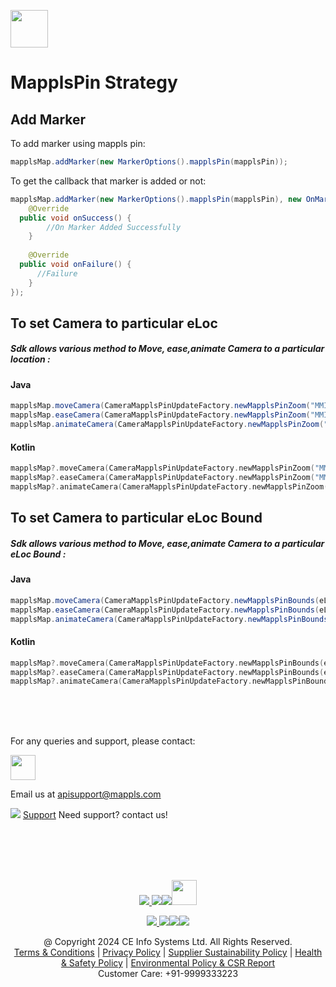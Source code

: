 
[<img src="https://about.mappls.com/images/mappls-b-logo.svg" height="60"/> </p>](https://www.mapmyindia.com/api)

# MapplsPin Strategy

## Add Marker
To add marker using mappls pin:
~~~java
mapplsMap.addMarker(new MarkerOptions().mapplsPin(mapplsPin));
~~~

To get the callback that marker is added or not:
~~~java
mapplsMap.addMarker(new MarkerOptions().mapplsPin(mapplsPin), new OnMarkerAddedListener() {  
    @Override  
  public void onSuccess() {  
        //On Marker Added Successfully  
    }  
  
    @Override  
  public void onFailure() {  
	  //Failure
    }  
});
~~~


## To set Camera to particular eLoc

##### Sdk allows various method to Move, ease,animate Camera to a particular location :

#### Java
~~~java
mapplsMap.moveCamera(CameraMapplsPinUpdateFactory.newMapplsPinZoom("MMI000", 14));  
mapplsMap.easeCamera(CameraMapplsPinUpdateFactory.newMapplsPinZoom("MMI000", 14));  
mapplsMap.animateCamera(CameraMapplsPinUpdateFactory.newMapplsPinZoom("MMI000", 14));
~~~
#### Kotlin
~~~kotlin
mapplsMap?.moveCamera(CameraMapplsPinUpdateFactory.newMapplsPinZoom("MMI000", 14));  
mapplsMap?.easeCamera(CameraMapplsPinUpdateFactory.newMapplsPinZoom("MMI000", 14));  
mapplsMap?.animateCamera(CameraMapplsPinUpdateFactory.newMapplsPinZoom("MMI000", 14));
~~~
## To set Camera to particular eLoc Bound

##### Sdk allows various method to Move, ease,animate Camera to a particular eLoc Bound :

#### Java
~~~java
mapplsMap.moveCamera(CameraMapplsPinUpdateFactory.newMapplsPinBounds(eLocs, 10 , 100, 10, 10));  
mapplsMap.easeCamera(CameraMapplsPinUpdateFactory.newMapplsPinBounds(eLocs, 10 , 100, 10, 10));  
mapplsMap.animateCamera(CameraMapplsPinUpdateFactory.newMapplsPinBounds(eLocs, 10 , 100, 10, 10));
~~~
#### Kotlin
~~~kotlin
mapplsMap?.moveCamera(CameraMapplsPinUpdateFactory.newMapplsPinBounds(eLocs, 10 , 100, 10, 10));  
mapplsMap?.easeCamera(CameraMapplsPinUpdateFactory.newMapplsPinBounds(eLocs, 10 , 100, 10, 10));  
mapplsMap?.animateCamera(CameraMapplsPinUpdateFactory.newMapplsPinBounds(eLocs, 10 , 100, 10, 10));
~~~

<br><br><br>

For any queries and support, please contact: 

[<img src="https://about.mappls.com/images/mappls-logo.svg" height="40"/> </p>](https://about.mappls.com/api/)
Email us at [apisupport@mappls.com](mailto:apisupport@mappls.com)


![](https://www.mapmyindia.com/api/img/icons/support.png)
[Support](https://about.mappls.com/contact/)
Need support? contact us!

<br></br>
<br></br>

[<p align="center"> <img src="https://www.mapmyindia.com/api/img/icons/stack-overflow.png"/> ](https://stackoverflow.com/questions/tagged/mappls-api)[![](https://www.mapmyindia.com/api/img/icons/blog.png)](https://about.mappls.com/blog/)[![](https://www.mapmyindia.com/api/img/icons/gethub.png)](https://github.com/Mappls-api)[<img src="https://mmi-api-team.s3.ap-south-1.amazonaws.com/API-Team/npm-logo.one-third%5B1%5D.png" height="40"/> </p>](https://www.npmjs.com/org/mapmyindia) 



[<p align="center"> <img src="https://www.mapmyindia.com/june-newsletter/icon4.png"/> ](https://www.facebook.com/Mapplsofficial)[![](https://www.mapmyindia.com/june-newsletter/icon2.png)](https://twitter.com/mappls)[![](https://www.mapmyindia.com/newsletter/2017/aug/llinkedin.png)](https://www.linkedin.com/company/mappls/)[![](https://www.mapmyindia.com/june-newsletter/icon3.png)](https://www.youtube.com/channel/UCAWvWsh-dZLLeUU7_J9HiOA)




<div align="center">@ Copyright 2024 CE Info Systems Ltd. All Rights Reserved.</div>

<div align="center"> <a href="https://about.mappls.com/api/terms-&-conditions">Terms & Conditions</a> | <a href="https://about.mappls.com/about/privacy-policy">Privacy Policy</a> | <a href="https://about.mappls.com/pdf/mapmyIndia-sustainability-policy-healt-labour-rules-supplir-sustainability.pdf">Supplier Sustainability Policy</a> | <a href="https://about.mappls.com/pdf/Health-Safety-Management.pdf">Health & Safety Policy</a> | <a href="https://about.mappls.com/pdf/Environment-Sustainability-Policy-CSR-Report.pdf">Environmental Policy & CSR Report</a>

<div align="center">Customer Care: +91-9999333223</div>

